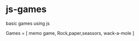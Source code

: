 # js-games
 basic games using js
 
 Games = [
    memo game,
    Rock,paper,seassors, wack-a-mole
    ]
